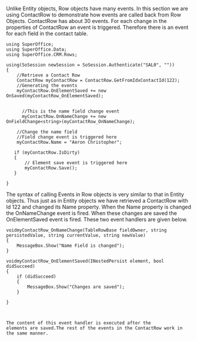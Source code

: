 <properties date="2016-05-11"
SortOrder="9"
/>

Unlike Entity objects, Row objects have many events. In this section we are using ContactRow to demonstrate how events are called back from Row Objects. ContactRow has about 30 events. For each change in the properties of ContactRow an event is triggered. Therefore there is an event for each field in the contact table.

```
using SuperOffice;
using SuperOffice.Data;
using SuperOffice.CRM.Rows;
 
using(SoSession newSession = SoSession.Authenticate("SAL0", ""))
{
    //Retrieve a Contact Row
    ContactRow myContactRow = ContactRow.GetFromIdxContactId(122);
    //Generating the events
    myContactRow.OnElementSaved += new
OnSaved(myContactRow_OnElementSaved);
   
 
      //This is the name field change event
      myContactRow.OnNameChange += new
OnFieldChange<string>(myContactRow_OnNameChange);
   
    //Change the name field
    //Field change event is triggered here
    myContactRow.Name = "Aeron Christopher";
 
   if (myContactRow.IsDirty)
   {
       // Element save event is triggered here
       myContactRow.Save();
   }
 
}
```

 

The syntax of calling Events in Row objects is very similar to that in Entity objects. Thus just as in Entity objects we have retrieved a ContactRow with Id 122 and  changed its Name property. When the Name property is changed the OnNameChange event is fired. When these changes are saved the OnElementSaved event is fired. These two event handlers are given below.

```
voidmyContactRow_OnNameChange(TableRowBase fieldOwner, string
persistedValue, string currentValue, string newValue)
{
    MessageBox.Show("Name Field is changed");
}
```

 

```
voidmyContactRow_OnElementSaved(INestedPersist element, bool
didSucceed)
{
    if (didSucceed)
    {
        MessageBox.Show("Changes are saved");
    }
   
}

 

The content of this event handler is executed after the
elements are saved.The rest of the events in the ContactRow work in
the same manner.
```
